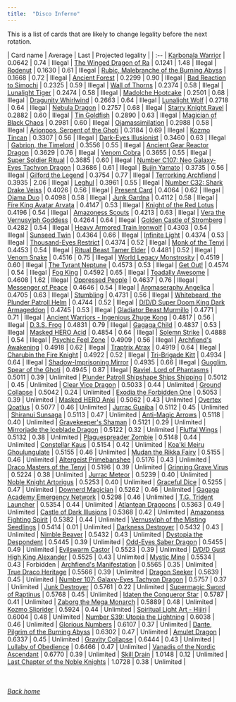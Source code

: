 ```yaml
---
title:  "Disco Inferno"
---
```


This is a list of cards that are likely to change legality before the next rotation.

| Card name | Average | Last | Projected legality |
| :-- |
[Karbonala Warrior](https://db.ygoprodeck.com/card/?search=Karbonala%20Warrior) | 0.0642 | 0.74 | Illegal |
[The Winged Dragon of Ra](https://db.ygoprodeck.com/card/?search=The%20Winged%20Dragon%20of%20Ra) | 0.1241 | 1.48 | Illegal |
[Rodenut](https://db.ygoprodeck.com/card/?search=Rodenut) | 0.1630 | 0.61 | Illegal |
[Rubic, Malebranche of the Burning Abyss](https://db.ygoprodeck.com/card/?search=Rubic,%20Malebranche%20of%20the%20Burning%20Abyss) | 0.1668 | 0.72 | Illegal |
[Ancient Forest](https://db.ygoprodeck.com/card/?search=Ancient%20Forest) | 0.2299 | 0.90 | Illegal |
[Bad Reaction to Simochi](https://db.ygoprodeck.com/card/?search=Bad%20Reaction%20to%20Simochi) | 0.2325 | 0.59 | Illegal |
[Wall of Thorns](https://db.ygoprodeck.com/card/?search=Wall%20of%20Thorns) | 0.2374 | 0.58 | Illegal |
[Lunalight Tiger](https://db.ygoprodeck.com/card/?search=Lunalight%20Tiger) | 0.2474 | 0.58 | Illegal |
[Madolche Hootcake](https://db.ygoprodeck.com/card/?search=Madolche%20Hootcake) | 0.2501 | 0.68 | Illegal |
[Dragunity Whirlwind](https://db.ygoprodeck.com/card/?search=Dragunity%20Whirlwind) | 0.2663 | 0.64 | Illegal |
[Lunalight Wolf](https://db.ygoprodeck.com/card/?search=Lunalight%20Wolf) | 0.2718 | 0.64 | Illegal |
[Nebula Dragon](https://db.ygoprodeck.com/card/?search=Nebula%20Dragon) | 0.2757 | 0.68 | Illegal |
[Starry Knight Rayel](https://db.ygoprodeck.com/card/?search=Starry%20Knight%20Rayel) | 0.2882 | 0.60 | Illegal |
[Tin Goldfish](https://db.ygoprodeck.com/card/?search=Tin%20Goldfish) | 0.2890 | 0.63 | Illegal |
[Magician of Black Chaos](https://db.ygoprodeck.com/card/?search=Magician%20of%20Black%20Chaos) | 0.2981 | 0.60 | Illegal |
[Ojamassimilation](https://db.ygoprodeck.com/card/?search=Ojamassimilation) | 0.2988 | 0.58 | Illegal |
[Arionpos, Serpent of the Ghoti](https://db.ygoprodeck.com/card/?search=Arionpos,%20Serpent%20of%20the%20Ghoti) | 0.3184 | 0.69 | Illegal |
[Kozmo Tincan](https://db.ygoprodeck.com/card/?search=Kozmo%20Tincan) | 0.3307 | 0.56 | Illegal |
[Dark-Eyes Illusionist](https://db.ygoprodeck.com/card/?search=Dark-Eyes%20Illusionist) | 0.3460 | 0.63 | Illegal |
[Gabrion, the Timelord](https://db.ygoprodeck.com/card/?search=Gabrion,%20the%20Timelord) | 0.3556 | 0.55 | Illegal |
[Ancient Gear Reactor Dragon](https://db.ygoprodeck.com/card/?search=Ancient%20Gear%20Reactor%20Dragon) | 0.3629 | 0.76 | Illegal |
[Venom Cobra](https://db.ygoprodeck.com/card/?search=Venom%20Cobra) | 0.3655 | 0.55 | Illegal |
[Super Soldier Ritual](https://db.ygoprodeck.com/card/?search=Super%20Soldier%20Ritual) | 0.3685 | 0.60 | Illegal |
[Number C107: Neo Galaxy-Eyes Tachyon Dragon](https://db.ygoprodeck.com/card/?search=Number%20C107:%20Neo%20Galaxy-Eyes%20Tachyon%20Dragon) | 0.3686 | 0.61 | Illegal |
[Bujin Yamato](https://db.ygoprodeck.com/card/?search=Bujin%20Yamato) | 0.3735 | 0.56 | Illegal |
[Gilford the Legend](https://db.ygoprodeck.com/card/?search=Gilford%20the%20Legend) | 0.3754 | 0.77 | Illegal |
[Terrorking Archfiend](https://db.ygoprodeck.com/card/?search=Terrorking%20Archfiend) | 0.3935 | 2.06 | Illegal |
[Leghul](https://db.ygoprodeck.com/card/?search=Leghul) | 0.3961 | 0.55 | Illegal |
[Number C32: Shark Drake Veiss](https://db.ygoprodeck.com/card/?search=Number%20C32:%20Shark%20Drake%20Veiss) | 0.4026 | 0.56 | Illegal |
[Present Card](https://db.ygoprodeck.com/card/?search=Present%20Card) | 0.4064 | 0.62 | Illegal |
[Ojama Duo](https://db.ygoprodeck.com/card/?search=Ojama%20Duo) | 0.4098 | 0.58 | Illegal |
[Junk Gardna](https://db.ygoprodeck.com/card/?search=Junk%20Gardna) | 0.4112 | 0.58 | Illegal |
[Fire King Avatar Arvata](https://db.ygoprodeck.com/card/?search=Fire%20King%20Avatar%20Arvata) | 0.4147 | 0.53 | Illegal |
[Knight of the Red Lotus](https://db.ygoprodeck.com/card/?search=Knight%20of%20the%20Red%20Lotus) | 0.4196 | 0.54 | Illegal |
[Amazoness Scouts](https://db.ygoprodeck.com/card/?search=Amazoness%20Scouts) | 0.4213 | 0.63 | Illegal |
[Vera the Vernusylph Goddess](https://db.ygoprodeck.com/card/?search=Vera%20the%20Vernusylph%20Goddess) | 0.4264 | 0.64 | Illegal |
[Golden Castle of Stromberg](https://db.ygoprodeck.com/card/?search=Golden%20Castle%20of%20Stromberg) | 0.4282 | 0.54 | Illegal |
[Heavy Armored Train Ironwolf](https://db.ygoprodeck.com/card/?search=Heavy%20Armored%20Train%20Ironwolf) | 0.4303 | 0.54 | Illegal |
[Sunseed Twin](https://db.ygoprodeck.com/card/?search=Sunseed%20Twin) | 0.4364 | 0.66 | Illegal |
[Infinite Light](https://db.ygoprodeck.com/card/?search=Infinite%20Light) | 0.4374 | 0.53 | Illegal |
[Thousand-Eyes Restrict](https://db.ygoprodeck.com/card/?search=Thousand-Eyes%20Restrict) | 0.4374 | 0.52 | Illegal |
[Monk of the Tenyi](https://db.ygoprodeck.com/card/?search=Monk%20of%20the%20Tenyi) | 0.4453 | 0.54 | Illegal |
[Ritual Beast Tamer Elder](https://db.ygoprodeck.com/card/?search=Ritual%20Beast%20Tamer%20Elder) | 0.4481 | 0.52 | Illegal |
[Venom Snake](https://db.ygoprodeck.com/card/?search=Venom%20Snake) | 0.4516 | 0.75 | Illegal |
[World Legacy Monstrosity](https://db.ygoprodeck.com/card/?search=World%20Legacy%20Monstrosity) | 0.4519 | 0.60 | Illegal |
[The Tyrant Neptune](https://db.ygoprodeck.com/card/?search=The%20Tyrant%20Neptune) | 0.4573 | 0.53 | Illegal |
[Get Out!](https://db.ygoprodeck.com/card/?search=Get%20Out!) | 0.4574 | 0.54 | Illegal |
[Fog King](https://db.ygoprodeck.com/card/?search=Fog%20King) | 0.4592 | 0.65 | Illegal |
[Toadally Awesome](https://db.ygoprodeck.com/card/?search=Toadally%20Awesome) | 0.4608 | 1.62 | Illegal |
[Oppressed People](https://db.ygoprodeck.com/card/?search=Oppressed%20People) | 0.4637 | 0.76 | Illegal |
[Messenger of Peace](https://db.ygoprodeck.com/card/?search=Messenger%20of%20Peace) | 0.4646 | 0.54 | Illegal |
[Aromaseraphy Angelica](https://db.ygoprodeck.com/card/?search=Aromaseraphy%20Angelica) | 0.4705 | 0.63 | Illegal |
[Stumbling](https://db.ygoprodeck.com/card/?search=Stumbling) | 0.4731 | 0.56 | Illegal |
[Whitebeard, the Plunder Patroll Helm](https://db.ygoprodeck.com/card/?search=Whitebeard,%20the%20Plunder%20Patroll%20Helm) | 0.4744 | 0.52 | Illegal |
[D/D/D Super Doom King Dark Armageddon](https://db.ygoprodeck.com/card/?search=D/D/D%20Super%20Doom%20King%20Dark%20Armageddon) | 0.4745 | 0.53 | Illegal |
[Gladiator Beast Murmillo](https://db.ygoprodeck.com/card/?search=Gladiator%20Beast%20Murmillo) | 0.4771 | 0.71 | Illegal |
[Ancient Warriors - Ingenious Zhuge Kong](https://db.ygoprodeck.com/card/?search=Ancient%20Warriors%20-%20Ingenious%20Zhuge%20Kong) | 0.4817 | 0.56 | Illegal |
[D.3.S. Frog](https://db.ygoprodeck.com/card/?search=D.3.S.%20Frog) | 0.4831 | 0.79 | Illegal |
[Gagaga Child](https://db.ygoprodeck.com/card/?search=Gagaga%20Child) | 0.4837 | 0.53 | Illegal |
[Masked HERO Acid](https://db.ygoprodeck.com/card/?search=Masked%20HERO%20Acid) | 0.4854 | 0.64 | Illegal |
[Solemn Strike](https://db.ygoprodeck.com/card/?search=Solemn%20Strike) | 0.4888 | 0.54 | Illegal |
[Psychic Feel Zone](https://db.ygoprodeck.com/card/?search=Psychic%20Feel%20Zone) | 0.4909 | 0.56 | Illegal |
[Archfiend's Awakening](https://db.ygoprodeck.com/card/?search=Archfiend's%20Awakening) | 0.4918 | 0.62 | Illegal |
[Traptrix Atrax](https://db.ygoprodeck.com/card/?search=Traptrix%20Atrax) | 0.4919 | 0.64 | Illegal |
[Charubin the Fire Knight](https://db.ygoprodeck.com/card/?search=Charubin%20the%20Fire%20Knight) | 0.4922 | 0.52 | Illegal |
[Tri-Brigade Kitt](https://db.ygoprodeck.com/card/?search=Tri-Brigade%20Kitt) | 0.4934 | 0.64 | Illegal |
[Shadow-Imprisoning Mirror](https://db.ygoprodeck.com/card/?search=Shadow-Imprisoning%20Mirror) | 0.4935 | 0.66 | Illegal |
[Guoglim, Spear of the Ghoti](https://db.ygoprodeck.com/card/?search=Guoglim,%20Spear%20of%20the%20Ghoti) | 0.4945 | 0.87 | Illegal |
[Raviel, Lord of Phantasms](https://db.ygoprodeck.com/card/?search=Raviel,%20Lord%20of%20Phantasms) | 0.5011 | 0.39 | Unlimited |
[Plunder Patroll Shipshape Ships Shipping](https://db.ygoprodeck.com/card/?search=Plunder%20Patroll%20Shipshape%20Ships%20Shipping) | 0.5012 | 0.45 | Unlimited |
[Clear Vice Dragon](https://db.ygoprodeck.com/card/?search=Clear%20Vice%20Dragon) | 0.5033 | 0.44 | Unlimited |
[Ground Collapse](https://db.ygoprodeck.com/card/?search=Ground%20Collapse) | 0.5042 | 0.24 | Unlimited |
[Exodia the Forbidden One](https://db.ygoprodeck.com/card/?search=Exodia%20the%20Forbidden%20One) | 0.5053 | 0.39 | Unlimited |
[Masked HERO Anki](https://db.ygoprodeck.com/card/?search=Masked%20HERO%20Anki) | 0.5062 | 0.43 | Unlimited |
[Overtex Qoatlus](https://db.ygoprodeck.com/card/?search=Overtex%20Qoatlus) | 0.5077 | 0.46 | Unlimited |
[Jurrac Guaiba](https://db.ygoprodeck.com/card/?search=Jurrac%20Guaiba) | 0.5112 | 0.45 | Unlimited |
[Shiranui Sunsaga](https://db.ygoprodeck.com/card/?search=Shiranui%20Sunsaga) | 0.5113 | 0.47 | Unlimited |
[Anti-Magic Arrows](https://db.ygoprodeck.com/card/?search=Anti-Magic%20Arrows) | 0.5118 | 0.40 | Unlimited |
[Gravekeeper's Shaman](https://db.ygoprodeck.com/card/?search=Gravekeeper's%20Shaman) | 0.5121 | 0.29 | Unlimited |
[Mirrorjade the Iceblade Dragon](https://db.ygoprodeck.com/card/?search=Mirrorjade%20the%20Iceblade%20Dragon) | 0.5122 | 0.32 | Unlimited |
[Fluffal Wings](https://db.ygoprodeck.com/card/?search=Fluffal%20Wings) | 0.5132 | 0.38 | Unlimited |
[Plaguespreader Zombie](https://db.ygoprodeck.com/card/?search=Plaguespreader%20Zombie) | 0.5148 | 0.44 | Unlimited |
[Constellar Kaus](https://db.ygoprodeck.com/card/?search=Constellar%20Kaus) | 0.5154 | 0.42 | Unlimited |
[Koa'ki Meiru Ghoulungulate](https://db.ygoprodeck.com/card/?search=Koa'ki%20Meiru%20Ghoulungulate) | 0.5155 | 0.46 | Unlimited |
[Mudan the Rikka Fairy](https://db.ygoprodeck.com/card/?search=Mudan%20the%20Rikka%20Fairy) | 0.5155 | 0.46 | Unlimited |
[Altergeist Primebanshee](https://db.ygoprodeck.com/card/?search=Altergeist%20Primebanshee) | 0.5176 | 0.43 | Unlimited |
[Draco Masters of the Tenyi](https://db.ygoprodeck.com/card/?search=Draco%20Masters%20of%20the%20Tenyi) | 0.5196 | 0.39 | Unlimited |
[Grinning Grave Virus](https://db.ygoprodeck.com/card/?search=Grinning%20Grave%20Virus) | 0.5224 | 0.38 | Unlimited |
[Jurrac Meteor](https://db.ygoprodeck.com/card/?search=Jurrac%20Meteor) | 0.5239 | 0.40 | Unlimited |
[Noble Knight Artorigus](https://db.ygoprodeck.com/card/?search=Noble%20Knight%20Artorigus) | 0.5253 | 0.40 | Unlimited |
[Graceful Dice](https://db.ygoprodeck.com/card/?search=Graceful%20Dice) | 0.5255 | 0.47 | Unlimited |
[Downerd Magician](https://db.ygoprodeck.com/card/?search=Downerd%20Magician) | 0.5262 | 0.46 | Unlimited |
[Gagaga Academy Emergency Network](https://db.ygoprodeck.com/card/?search=Gagaga%20Academy%20Emergency%20Network) | 0.5298 | 0.46 | Unlimited |
[T.G. Trident Launcher](https://db.ygoprodeck.com/card/?search=T.G.%20Trident%20Launcher) | 0.5354 | 0.44 | Unlimited |
[Atlantean Dragoons](https://db.ygoprodeck.com/card/?search=Atlantean%20Dragoons) | 0.5363 | 0.49 | Unlimited |
[Castle of Dark Illusions](https://db.ygoprodeck.com/card/?search=Castle%20of%20Dark%20Illusions) | 0.5368 | 0.42 | Unlimited |
[Amazoness Fighting Spirit](https://db.ygoprodeck.com/card/?search=Amazoness%20Fighting%20Spirit) | 0.5382 | 0.44 | Unlimited |
[Vernusylph of the Misting Seedlings](https://db.ygoprodeck.com/card/?search=Vernusylph%20of%20the%20Misting%20Seedlings) | 0.5414 | 0.01 | Unlimited |
[Darkness Destroyer](https://db.ygoprodeck.com/card/?search=Darkness%20Destroyer) | 0.5432 | 0.43 | Unlimited |
[Nimble Beaver](https://db.ygoprodeck.com/card/?search=Nimble%20Beaver) | 0.5432 | 0.43 | Unlimited |
[Dystopia the Despondent](https://db.ygoprodeck.com/card/?search=Dystopia%20the%20Despondent) | 0.5445 | 0.39 | Unlimited |
[Odd-Eyes Saber Dragon](https://db.ygoprodeck.com/card/?search=Odd-Eyes%20Saber%20Dragon) | 0.5455 | 0.49 | Unlimited |
[Evilswarm Castor](https://db.ygoprodeck.com/card/?search=Evilswarm%20Castor) | 0.5523 | 0.39 | Unlimited |
[D/D/D Gust High King Alexander](https://db.ygoprodeck.com/card/?search=D/D/D%20Gust%20High%20King%20Alexander) | 0.5525 | 0.43 | Unlimited |
[Mystic Mine](https://db.ygoprodeck.com/card/?search=Mystic%20Mine) | 0.5534 | 0.43 | Forbidden |
[Archfiend's Manifestation](https://db.ygoprodeck.com/card/?search=Archfiend's%20Manifestation) | 0.5565 | 0.35 | Unlimited |
[True Draco Heritage](https://db.ygoprodeck.com/card/?search=True%20Draco%20Heritage) | 0.5566 | 0.39 | Unlimited |
[Dragon Seeker](https://db.ygoprodeck.com/card/?search=Dragon%20Seeker) | 0.5639 | 0.45 | Unlimited |
[Number 107: Galaxy-Eyes Tachyon Dragon](https://db.ygoprodeck.com/card/?search=Number%20107:%20Galaxy-Eyes%20Tachyon%20Dragon) | 0.5757 | 0.37 | Unlimited |
[Junk Destroyer](https://db.ygoprodeck.com/card/?search=Junk%20Destroyer) | 0.5761 | 0.22 | Unlimited |
[Supermagic Sword of Raptinus](https://db.ygoprodeck.com/card/?search=Supermagic%20Sword%20of%20Raptinus) | 0.5768 | 0.45 | Unlimited |
[Idaten the Conqueror Star](https://db.ygoprodeck.com/card/?search=Idaten%20the%20Conqueror%20Star) | 0.5787 | 0.41 | Unlimited |
[Zaborg the Mega Monarch](https://db.ygoprodeck.com/card/?search=Zaborg%20the%20Mega%20Monarch) | 0.5889 | 0.48 | Unlimited |
[Kozmo Sliprider](https://db.ygoprodeck.com/card/?search=Kozmo%20Sliprider) | 0.5924 | 0.44 | Unlimited |
[Spiritual Light Art - Hijiri](https://db.ygoprodeck.com/card/?search=Spiritual%20Light%20Art%20-%20Hijiri) | 0.6004 | 0.48 | Unlimited |
[Number S39: Utopia the Lightning](https://db.ygoprodeck.com/card/?search=Number%20S39:%20Utopia%20the%20Lightning) | 0.6038 | 0.46 | Unlimited |
[Glorious Numbers](https://db.ygoprodeck.com/card/?search=Glorious%20Numbers) | 0.6107 | 0.37 | Unlimited |
[Dante, Pilgrim of the Burning Abyss](https://db.ygoprodeck.com/card/?search=Dante,%20Pilgrim%20of%20the%20Burning%20Abyss) | 0.6302 | 0.47 | Unlimited |
[Amulet Dragon](https://db.ygoprodeck.com/card/?search=Amulet%20Dragon) | 0.6337 | 0.45 | Unlimited |
[Gravity Collapse](https://db.ygoprodeck.com/card/?search=Gravity%20Collapse) | 0.6444 | 0.43 | Unlimited |
[Lullaby of Obedience](https://db.ygoprodeck.com/card/?search=Lullaby%20of%20Obedience) | 0.6466 | 0.47 | Unlimited |
[Vanadis of the Nordic Ascendant](https://db.ygoprodeck.com/card/?search=Vanadis%20of%20the%20Nordic%20Ascendant) | 0.6770 | 0.39 | Unlimited |
[Skill Drain](https://db.ygoprodeck.com/card/?search=Skill%20Drain) | 1.0148 | 0.12 | Unlimited |
[Last Chapter of the Noble Knights](https://db.ygoprodeck.com/card/?search=Last%20Chapter%20of%20the%20Noble%20Knights) | 1.0728 | 0.38 | Unlimited |

<br>

###### [Back home](index)